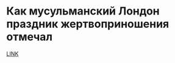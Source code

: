 # Как мусульманский Лондон праздник жертвоприношения отмечал



[LINK](https://varlamov.ru/1467162.html)